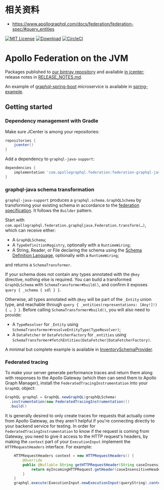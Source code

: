 # 相关资料
- https://www.apollographql.com/docs/federation/federation-spec/#query_entities



[![MIT License](https://img.shields.io/github/license/apollographql/federation-jvm.svg)](LICENSE)
[![Download](https://api.bintray.com/packages/apollographql/maven/federation-jvm/images/download.svg)](https://bintray.com/apollographql/maven/federation-jvm/_latestVersion)
[![CircleCI](https://circleci.com/gh/apollographql/federation-jvm.svg?style=svg)](https://circleci.com/gh/apollographql/federation-jvm)

# Apollo Federation on the JVM

Packages published to [our bintray repository](https://bintray.com/apollographql/maven/federation-jvm)
and available [in jcenter](https://jcenter.bintray.com/com/apollographql/federation/);
release notes in [RELEASE_NOTES.md](RELEASE_NOTES.md).

An example of [graphql-spring-boot](https://www.graphql-java-kickstart.com/spring-boot/) microservice is available in [spring-example](spring-example).

## Getting started

### Dependency management with Gradle

Make sure JCenter is among your repositories:

```groovy
repositories {
    jcenter()
}
```

Add a dependency to `graphql-java-support`:

```groovy
dependencies {
    implementation 'com.apollographql.federation:federation-graphql-java-support:0.5.0'
}
```

### graphql-java schema transformation

`graphql-java-support` produces a `graphql.schema.GraphQLSchema` by transforming your existing schema in accordance to the
[federation specification](https://www.apollographql.com/docs/apollo-server/federation/federation-spec/).
It follows the `Builder` pattern.

Start with `com.apollographql.federation.graphqljava.Federation.transform(…)`, which can receive either:
- A `GraphQLSchema`;
- A `TypeDefinitionRegistry`, optionally with a `RuntimeWiring`;
- A String, Reader, or File declaring the schema using the [Schema Definition Language](https://www.apollographql.com/docs/apollo-server/essentials/schema/#schema-definition-language),
  optionally with a `RuntimeWiring`;

and returns a `SchemaTransformer`.

If your schema does not contain any types annotated with the `@key` directive, nothing else is required.
You can build a transformed `GraphQLSchema` with `SchemaTransformer#build()`, and confirm it exposes `query { _schema { sdl } }`.

Otherwise, all types annotated with `@key` will be part of the `_Entity` union type,
and reachable through `query { _entities(representations: [Any!]!) { … } }`. Before calling `SchemaTransformer#build()`,
you will also need to provide:
- A `TypeResolver` for `_Entity` using `SchemaTransformer#resolveEntityType(TypeResolver)`;
- A `DataFetcher` or `DataFetcherFactory` for `_entities`
  using `SchemaTransformer#fetchEntities(DataFetcher|DataFetcherFactory)`.

A minimal but complete example is available in
[InventorySchemaProvider](spring-example/src/main/java/com/apollographql/federation/springexample/InventorySchemaProvider.java).

### Federated tracing

To make your server generate performance traces and return them along with
responses to the Apollo Gateway (which then can send them to Apollo Graph
Manager), install the `FederatedTracingInstrumentation` into your `GraphQL`
object:

```java
GraphQL graphql = GraphQL.newGraphQL(graphQLSchema)
  .instrumentation(new FederatedTracingInstrumentation())
  .build()
```

It is generally desired to only create traces for requests that actually come
from Apollo Gateway, as they aren't helpful if you're connecting directly to
your backend service for testing. In order for `FederatedTracingInstrumentation`
to know if the request is coming from Gateway, you need to give it access to the
HTTP request's headers, by making the `context` part of your `ExecutionInput`
implement the `HTTPRequestHeaders` interface.  For example:

```java
    HTTPRequestHeaders context = new HTTPRequestHeaders() {
        @Override
        public @Nullable String getHTTPRequestHeader(String caseInsensitiveHeaderName) {
            return myIncomingHTTPRequest.getHeader(caseInsensitiveHeaderName);
        }
    }
    graphql.execute(ExecutionInput.newExecutionInput(queryString).context(context));

```
